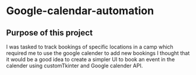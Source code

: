 # Google-calendar-automation

<h2>Purpose of this project</h2>
<p>I was tasked to track bookings of specific locations in a camp which required me to use the google calender to add new bookings
I thought that it would be a good idea to create a simpler UI to book an event in the calender using customTkinter and Google calender API.</p>
